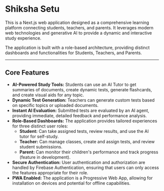 
# Shiksha Setu

This is a Next.js web application designed as a comprehensive learning platform connecting students, teachers, and parents. It leverages modern web technologies and generative AI to provide a dynamic and interactive study experience.

The application is built with a role-based architecture, providing distinct dashboards and functionalities for Students, Teachers, and Parents.

---

## Core Features

- **AI-Powered Study Tools:** Students can use an AI Tutor to get summaries of documents, create dynamic tests, generate flashcards, and create visual aids for any topic.
- **Dynamic Test Generation:** Teachers can generate custom tests based on specific topics or uploaded documents.
- **Instant AI Evaluation:** Submitted tests are evaluated by an AI agent, providing immediate, detailed feedback and performance analysis.
- **Role-Based Dashboards:** The application provides tailored experiences for three distinct user roles:
    - **Student:** Can take assigned tests, review results, and use the AI tutor for self-study.
    - **Teacher:** Can manage classes, create and assign tests, and review student submissions.
    - **Parent:** Can monitor their children's performance and track progress (feature in development).
- **Secure Authentication:** User authentication and authorization are handled by Firebase Authentication, ensuring that users can only access the features appropriate for their role.
- **PWA Enabled:** The application is a Progressive Web App, allowing for installation on devices and potential for offline capabilities.
